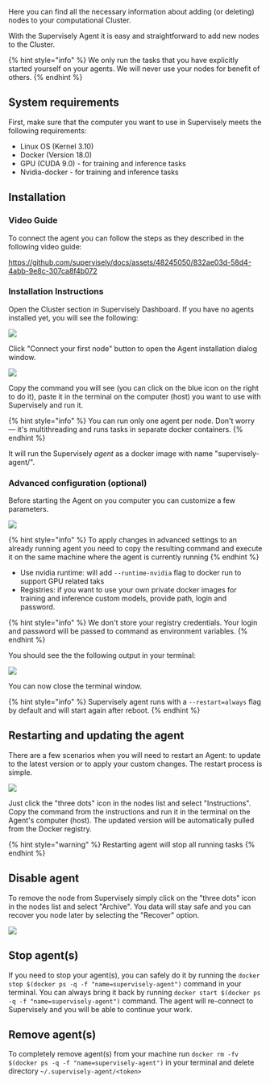 Here you can find all the necessary information about adding (or deleting) nodes to your computational Cluster. 

With the Supervisely Agent it is easy and straightforward to add new nodes to the Cluster.

{% hint style="info" %}
We only run the tasks that you have explicitly started yourself on your agents. We will never use your nodes for benefit of others.
{% endhint %}

## System requirements

First, make sure that the computer you want to use in Supervisely meets the following requirements:

- Linux OS (Kernel 3.10)
- Docker (Version 18.0)
- GPU (CUDA 9.0) - for training and inference tasks
- Nvidia-docker - for training and inference tasks

## Installation

### Video Guide
To connect the agent you can follow the steps as they described in the following video guide:


https://github.com/supervisely/docs/assets/48245050/832ae03d-58d4-4abb-9e8c-307ca8f4b072

 

### Installation Instructions
Open the Cluster section in Supervisely Dashboard. If you have no agents installed yet, you will see the following:

![](01.png)

Click "Connect your first node" button to open the Agent installation dialog window.



![](agent_a.png)

Copy the command you will see (you can click on the blue icon on the right to do it), paste it in the terminal on the computer (host) you want to use with Supervisely and run it.

{% hint style="info" %}
You can run only one agent per node. Don't worry — it's multithreading and runs tasks in separate docker containers.
{% endhint %}

It will run the Supervisely *agent* as a docker image with name "supervisely-agent/<token>".

### Advanced configuration (optional)

Before starting the Agent on you computer you can customize a few parameters.

![](agent_adv_a.png)

{% hint style="info" %}
To apply changes in advanced settings to an already running agent you need to copy the resulting command and execute it on the same machine where the agent is currently running
{% endhint %}

- Use nvidia runtime: will add `--runtime-nvidia` flag to docker run to support GPU related taks
- Registries: if you want to use your own private docker images for training and inference custom models, provide path, login and password.

  
{% hint style="info" %}
We don't store your registry credentials. Your login and password will be passed to command as environment variables.
{% endhint %}

You should see the the following output in your terminal:

![](../../../assets/legacy/cluster/cmd.jpg)

You can now close the terminal window.

{% hint style="info" %}
Supervisely agent runs with a `--restart=always` flag by default and will start again after reboot.
{% endhint %}

## Restarting and updating the agent

There are a few scenarios when you will need to restart an Agent: to update to the latest version or to apply your custom changes. The restart process is simple. 

![](agent_instr_a.png)

Just click the "three dots" icon in the nodes list and select "Instructions". Copy the command from the instructions and run it in the terminal on the Agent's computer (host). The updated version will be automatically pulled from the Docker registry.

{% hint style="warning" %}
Restarting agent will stop all running tasks
{% endhint %}

## Disable agent

To remove the node from Supervisely simply click on the "three dots" icon in the nodes list and select "Archive". You data will stay safe and you can recover you node later by selecting the "Recover" option. 

![](agent_dis_a.png)

## Stop agent(s)

If you need to stop your agent(s), you can safely do it by running the `docker stop $(docker ps -q -f "name=supervisely-agent")` command in your terminal. You can always bring it back by running `docker start $(docker ps -q -f "name=supervisely-agent")` command. The agent will re-connect to Supervisely and you will be able to continue your work.

## Remove agent(s)

To completely remove agent(s) from your machine run `docker rm -fv $(docker ps -q -f "name=supervisely-agent")` in your terminal and delete directory `~/.supervisely-agent/<token>`



